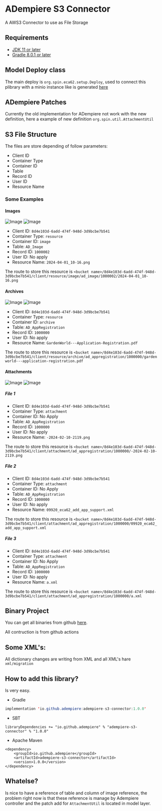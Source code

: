 # ADempiere S3 Connector

A AWS3 Connector to use as File Storage

## Requirements
- [JDK 11 or later](https://adoptium.net/)
- [Gradle 8.0.1 or later](https://gradle.org/install/)

## Model Deploy class
The main deploy is `org.spin.eca62.setup.Deploy`, used to connect this plibrary with a minio instance like is generated [here](https://github.com/adempiere/s3_gateway_rs/blob/main/docker-compose/docker-compose-develop.yml)

## ADempiere Patches
Currently the old implementation for ADempiere not work with the new definition, here a example of new definition `org.spin.util.AttachmentUtil`

## S3 File Structure

The files are store depending of follow parameters:

- Client ID
- Container Type
- Container ID
- Table
- Record ID
- User ID
- Resource Name

### Some Examples

#### Images

![Image](docs/adempiere-image.png)
![Image](docs/minio-image.png)

- Client ID: `8d4e103d-6add-474f-948d-3d9bcbe7b541`
- Container Type: `resource`
- Container ID: `image`
- Table: `AD_Image`
- Record ID: `1000002`
- User ID: No apply
- Resource Name: `2024-04-01_10-16.png`

The route to store this resource is `<bucket name>/8d4e103d-6add-474f-948d-3d9bcbe7b541/client/resource/image/ad_image/1000002/2024-04-01_10-16.png`

#### Archives

![Image](docs/adempiere-archive.png)
![Image](docs/minio-archive.png)

- Client ID: `8d4e103d-6add-474f-948d-3d9bcbe7b541`
- Container Type: `resource`
- Container ID: `archive`
- Table: `AD_AppRegistration`
- Record ID: `1000000`
- User ID: No apply
- Resource Name: `GardenWorld---Application-Registration.pdf`

The route to store this resource is `<bucket name>/8d4e103d-6add-474f-948d-3d9bcbe7b541/client/resource/archive/ad_appregistration/1000000/gardenworld---application-registration.pdf`

#### Attachments

![Image](docs/adempiere-attachment.png)
![Image](docs/minio-attachment.png)

##### File 1
  - Client ID: `8d4e103d-6add-474f-948d-3d9bcbe7b541`
  - Container Type: `attachment`
  - Container ID: No Apply
  - Table: `AD_AppRegistration`
  - Record ID: `1000000`
  - User ID: No apply
  - Resource Name: `-2024-02-10-2119.png`

The route to store this resource is `<bucket name>/8d4e103d-6add-474f-948d-3d9bcbe7b541/client/attachment/ad_appregistration/1000000/-2024-02-10-2119.png`

##### File 2
  - Client ID: `8d4e103d-6add-474f-948d-3d9bcbe7b541`
  - Container Type: `attachment`
  - Container ID: No Apply
  - Table: `AD_AppRegistration`
  - Record ID: `1000000`
  - User ID: No apply
  - Resource Name: `09920_eca62_add_app_support.xml`

The route to store this resource is `<bucket name>/8d4e103d-6add-474f-948d-3d9bcbe7b541/client/attachment/ad_appregistration/1000000/09920_eca62_add_app_support.xml`

##### File 3
  - Client ID: `8d4e103d-6add-474f-948d-3d9bcbe7b541`
  - Container Type: `attachment`
  - Container ID: No Apply
  - Table: `AD_AppRegistration`
  - Record ID: `1000000`
  - User ID: No apply
  - Resource Name: `a.xml`

The route to store this resource is `<bucket name>/8d4e103d-6add-474f-948d-3d9bcbe7b541/client/attachment/ad_appregistration/1000000/a.xml`

## Binary Project

You can get all binaries from github [here](https://central.sonatype.com/artifact/io.github.adempiere/adempiere-s3-connector/1.0.0).

All contruction is from github actions


## Some XML's:

All dictionary changes are writing from XML and all XML's hare `xml/migration`


## How to add this library?

Is very easy.

- Gradle

```Java
implementation 'io.github.adempiere:adempiere-s3-connector:1.0.0'
```

- SBT

```
libraryDependencies += "io.github.adempiere" % "adempiere-s3-connector" % "1.0.0"
```

- Apache Maven

```
<dependency>
    <groupId>io.github.adempiere</groupId>
    <artifactId>adempiere-s3-connector</artifactId>
    <version>1.0.0</version>
</dependency>
```

## Whatelse?

Is nice to have a reference of table and column of image reference, the problem right now is that these reference is manage by Adempiere controller and the patch add for `AttachmentUtil` is located in model layer.
